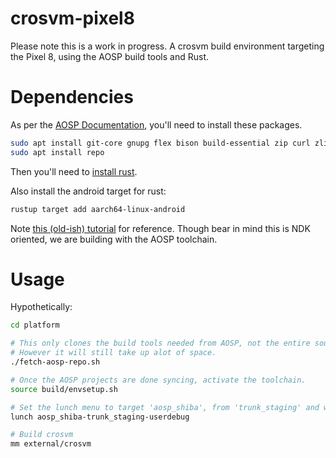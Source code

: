 # crosvm-pixel8
Please note this is a work in progress.
A crosvm build environment targeting the Pixel 8, using the AOSP build tools and Rust.

# Dependencies
As per the [AOSP Documentation](https://source.android.com/docs/setup/start/requirements), you'll need to install these packages.
```sh
sudo apt install git-core gnupg flex bison build-essential zip curl zlib1g-dev libc6-dev-i386 libncurses5 x11proto-core-dev libx11-dev lib32z1-dev libgl1-mesa-dev libxml2-utils xsltproc unzip fontconfig
sudo apt install repo
```

Then you'll need to [install rust](http://rustup.rs).

Also install the android target for rust:
```sh
rustup target add aarch64-linux-android
```
Note [this (old-ish) tutorial](https://mozilla.github.io/firefox-browser-architecture/experiments/2017-09-21-rust-on-android.html) for reference.
Though bear in mind this is NDK oriented, we are building with the AOSP toolchain.

# Usage
Hypothetically:
```sh
cd platform

# This only clones the build tools needed from AOSP, not the entire source tree.
# However it will still take up alot of space.
./fetch-aosp-repo.sh

# Once the AOSP projects are done syncing, activate the toolchain.
source build/envsetup.sh

# Set the lunch menu to target 'aosp_shiba', from 'trunk_staging' and with 'userdebug' build mode. 
lunch aosp_shiba-trunk_staging-userdebug

# Build crosvm
mm external/crosvm
```
